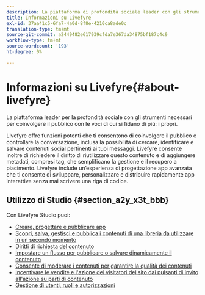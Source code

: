 ```yaml
---
description: La piattaforma di profondità sociale leader con gli strumenti necessari per coinvolgere il pubblico con le voci che si fidano di più del proprio.
title: Informazioni su Livefyre
exl-id: 37aa41c5-6fa7-4a0d-8f8e-4210ca8ade0c
translation-type: tm+mt
source-git-commit: a2449482e617939cfda7e367da34875bf187c4c9
workflow-type: tm+mt
source-wordcount: '193'
ht-degree: 0%

---
```


# Informazioni su Livefyre{#about-livefyre}

La piattaforma leader per la profondità sociale con gli strumenti necessari per coinvolgere il pubblico con le voci di cui si fidano di più: i propri.

Livefyre offre funzioni potenti che ti consentono di coinvolgere il pubblico e controllare la conversazione, inclusa la possibilità di cercare, identificare e salvare contenuti social pertinenti ai tuoi messaggi. Livefyre consente inoltre di richiedere il diritto di riutilizzare questo contenuto e di aggiungere metadati, compresi tag, che semplificano la gestione e il recupero a piacimento. Livefyre include un’esperienza di progettazione app avanzata che ti consente di sviluppare, personalizzare e distribuire rapidamente app interattive senza mai scrivere una riga di codice.

## Utilizzo di Studio {#section_a2y_x3t_bbb}

Con Livefyre Studio puoi:

* [Creare, progettare e pubblicare app](c-about-apps/c-about-apps.md#c_about_apps)
* [Scopri, salva, gestisci e pubblica i contenuti di una libreria da utilizzare in un secondo momento](c-library/c-assets/c-assets.md)
* [Diritti di richiesta del contenuto](c-how-requesting-rights-works/t-send-a-rights-request-to-own-a-digital-asset.md#t_send_a_rights_request_to_own_a_digital_asset)
* [Impostare un flusso per pubblicare o salvare dinamicamente il contenuto](c-streams/t-create-a-new-stream.md#t_create_a_new_stream)
* [Consente di moderare i contenuti per garantire la qualità dei contenuti](c-features-livefyre/c-about-moderation/c-setting-up-moderation.md#c_setting_up_moderation)
* [Incentivare le vendite e l&#39;azione dei visitatori del sito dai pulsanti di invito all&#39;azione su parti di contenuto](c-features-livefyre/c-ugc-commerce.md#c_ugc_commerce)
* [Gestione di utenti, ruoli e autorizzazioni](c-about-apps/c-about-apps.md#c_about_apps)
